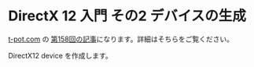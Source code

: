 # DirectX 12 入門 その2 デバイスの生成

[t-pot.com](https://t-pot.com/) の [第158回の記事](https://t-pot.com/program/158_DX12_device/index.html)になります。詳細はそちらをご覧ください。

DirectX12 device を作成します。
